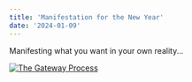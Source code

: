 ```yaml
---
title: 'Manifestation for the New Year'
date: '2024-01-09'
---
```


Manifesting what you want in your own reality...

[![The Gateway Process](https://hips.hearstapps.com/hmg-prod/images/pmxan323feagateway-004-646e2cf389d17.jpg)](https://youtu.be/Wly9_qN-jZ0?si=ic5lv_JUPK8TUYVY)
